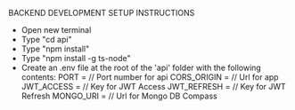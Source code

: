 BACKEND DEVELOPMENT SETUP INSTRUCTIONS
* Open new terminal
* Type "cd api"
* Type "npm install"
* Type "npm install -g ts-node"
* Create an .env file at the root of the 'api' folder with the following contents:
    PORT = // Port number for api 
    CORS_ORIGIN = // Url for app
    JWT_ACCESS = // Key for JWT Access
    JWT_REFRESH = // Key for JWT Refresh
    MONGO_URI = // Url for Mongo DB Compass